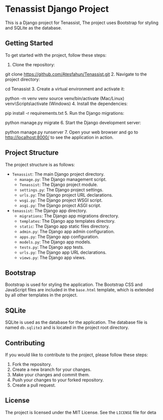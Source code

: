 # Tenassist Django Project

This is a Django project for Tenassist,  The project uses Bootstrap for styling and SQLite as the database.

## Getting Started

To get started with the project, follow these steps:

1. Clone the repository:

git clone https://github.com/Atesfahun/Tenassist.git
2. Navigate to the project directory:

cd Tenassist
3. Create a virtual environment and activate it:

python -m venv venv
source venv/bin/activate (Mac/Linux)
venv\Scripts\activate (Windows)
4. Install the dependencies:

pip install -r requirements.txt
5. Run the Django migrations:

python manage.py migrate
6. Start the Django development server:

python manage.py runserver
7. Open your web browser and go to <http://localhost:8000/> to see the application in action.

## Project Structure

The project structure is as follows:

* `Tenassist`: The main Django project directory.
	+ `manage.py`: The Django management script.
	+ `Tenassist`: The Django project module.
	+ `settings.py`: The Django project settings.
	+ `urls.py`: The Django project URL declarations.
	+ `wsgi.py`: The Django project WSGI script.
	+ `asgi.py`: The Django project ASGI script.
* `tenassist`: The Django app directory.
	+ `migrations`: The Django app migrations directory.
	+ `templates`: The Django app templates directory.
	+ `static`: The Django app static files directory.
	+ `admin.py`: The Django app admin configuration.
	+ `apps.py`: The Django app configuration.
	+ `models.py`: The Django app models.
	+ `tests.py`: The Django app tests.
	+ `urls.py`: The Django app URL declarations.
	+ `views.py`: The Django app views.

## Bootstrap

Bootstrap is used for styling the application. The Bootstrap CSS and JavaScript files are included in the `base.html` template, which is extended by all other templates in the project.

## SQLite

SQLite is used as the database for the application. The database file is named `db.sqlite3` and is located in the project root directory.

## Contributing

If you would like to contribute to the project, please follow these steps:

1. Fork the repository.
2. Create a new branch for your changes.
3. Make your changes and commit them.
4. Push your changes to your forked repository.
5. Create a pull request.

## License

The project is licensed under the MIT License. See the `LICENSE` file for deta
